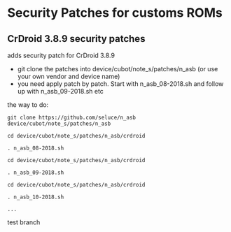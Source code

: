 Security Patches for customs ROMs
===========
CrDroid 3.8.9 security patches 
------------------

adds security patch for CrDroid 3.8.9

- git clone the patches into device/cubot/note_s/patches/n_asb (or use your own vendor and device name)
- you need apply patch by patch. Start with n_asb_08-2018.sh and follow up with n_asb_09-2018.sh etc

the way to do:
```
git clone https://github.com/seluce/n_asb device/cubot/note_s/patches/n_asb

cd device/cubot/note_s/patches/n_asb/crdroid

. n_asb_08-2018.sh

cd device/cubot/note_s/patches/n_asb/crdroid

. n_asb_09-2018.sh

cd device/cubot/note_s/patches/n_asb/crdroid

. n_asb_10-2018.sh

...
```

test branch